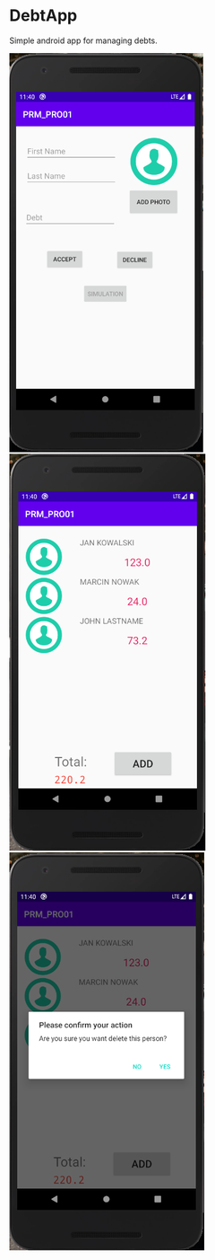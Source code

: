 # DebtApp
 Simple android app for managing debts.
 
  ![](screenshots/1.png)
 ![](screenshots/2.png)
 ![](screenshots/3.png)

